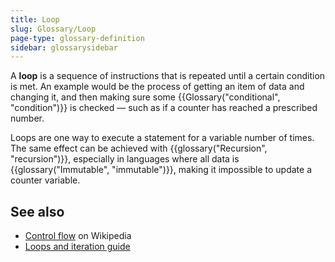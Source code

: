 ```yaml
---
title: Loop
slug: Glossary/Loop
page-type: glossary-definition
sidebar: glossarysidebar
---
```



A **loop** is a sequence of instructions that is repeated until a certain condition is met. An example would be the process of getting an item of data and changing it, and then making sure some {{Glossary("conditional", "condition")}} is checked — such as if a counter has reached a prescribed number.

Loops are one way to execute a statement for a variable number of times. The same effect can be achieved with {{glossary("Recursion", "recursion")}}, especially in languages where all data is {{glossary("Immutable", "immutable")}}, making it impossible to update a counter variable.

## See also

- [Control flow](https://en.wikipedia.org/wiki/Control_flow#Loops) on Wikipedia
- [Loops and iteration guide](/en-US/docs/Web/JavaScript/Guide/Loops_and_iteration)
